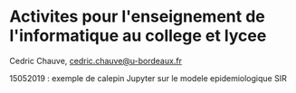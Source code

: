 # Activites pour l'enseignement de l'informatique au college et lycee

Cedric Chauve, cedric.chauve@u-bordeaux.fr

15052019 : exemple de calepin Jupyter sur le modele epidemiologique SIR
